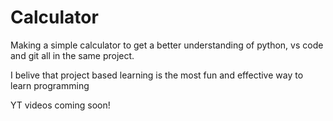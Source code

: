 # Calculator
Making a simple calculator to get a better understanding of python, vs code and git all in the same project.

I belive that project based learning is the most fun and effective way to learn programming

YT videos coming soon! 
